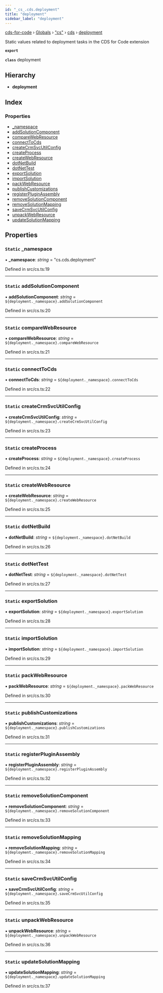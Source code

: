 ```yaml
---
id: "_cs_.cds.deployment"
title: "deployment"
sidebar_label: "deployment"
---
```


[cds-for-code](../index.md) › [Globals](../globals.md) › ["cs"](../modules/_cs_.md) › [cds](../modules/_cs_.cds.md) › [deployment](_cs_.cds.deployment.md)

Static values related to deployment tasks in the CDS for Code extension

**`export`** 

**`class`** deployment

## Hierarchy

* **deployment**

## Index

### Properties

* [_namespace](_cs_.cds.deployment.md#static-_namespace)
* [addSolutionComponent](_cs_.cds.deployment.md#static-addsolutioncomponent)
* [compareWebResource](_cs_.cds.deployment.md#static-comparewebresource)
* [connectToCds](_cs_.cds.deployment.md#static-connecttocds)
* [createCrmSvcUtilConfig](_cs_.cds.deployment.md#static-createcrmsvcutilconfig)
* [createProcess](_cs_.cds.deployment.md#static-createprocess)
* [createWebResource](_cs_.cds.deployment.md#static-createwebresource)
* [dotNetBuild](_cs_.cds.deployment.md#static-dotnetbuild)
* [dotNetTest](_cs_.cds.deployment.md#static-dotnettest)
* [exportSolution](_cs_.cds.deployment.md#static-exportsolution)
* [importSolution](_cs_.cds.deployment.md#static-importsolution)
* [packWebResource](_cs_.cds.deployment.md#static-packwebresource)
* [publishCustomizations](_cs_.cds.deployment.md#static-publishcustomizations)
* [registerPluginAssembly](_cs_.cds.deployment.md#static-registerpluginassembly)
* [removeSolutionComponent](_cs_.cds.deployment.md#static-removesolutioncomponent)
* [removeSolutionMapping](_cs_.cds.deployment.md#static-removesolutionmapping)
* [saveCrmSvcUtilConfig](_cs_.cds.deployment.md#static-savecrmsvcutilconfig)
* [unpackWebResource](_cs_.cds.deployment.md#static-unpackwebresource)
* [updateSolutionMapping](_cs_.cds.deployment.md#static-updatesolutionmapping)

## Properties

### `Static` _namespace

▪ **_namespace**: *string* = "cs.cds.deployment"

Defined in src/cs.ts:19

___

### `Static` addSolutionComponent

▪ **addSolutionComponent**: *string* = `${deployment._namespace}.addSolutionComponent`

Defined in src/cs.ts:20

___

### `Static` compareWebResource

▪ **compareWebResource**: *string* = `${deployment._namespace}.compareWebResource`

Defined in src/cs.ts:21

___

### `Static` connectToCds

▪ **connectToCds**: *string* = `${deployment._namespace}.connectToCds`

Defined in src/cs.ts:22

___

### `Static` createCrmSvcUtilConfig

▪ **createCrmSvcUtilConfig**: *string* = `${deployment._namespace}.createCrmSvcUtilConfig`

Defined in src/cs.ts:23

___

### `Static` createProcess

▪ **createProcess**: *string* = `${deployment._namespace}.createProcess`

Defined in src/cs.ts:24

___

### `Static` createWebResource

▪ **createWebResource**: *string* = `${deployment._namespace}.createWebResource`

Defined in src/cs.ts:25

___

### `Static` dotNetBuild

▪ **dotNetBuild**: *string* = `${deployment._namespace}.dotNetBuild`

Defined in src/cs.ts:26

___

### `Static` dotNetTest

▪ **dotNetTest**: *string* = `${deployment._namespace}.dotNetTest`

Defined in src/cs.ts:27

___

### `Static` exportSolution

▪ **exportSolution**: *string* = `${deployment._namespace}.exportSolution`

Defined in src/cs.ts:28

___

### `Static` importSolution

▪ **importSolution**: *string* = `${deployment._namespace}.importSolution`

Defined in src/cs.ts:29

___

### `Static` packWebResource

▪ **packWebResource**: *string* = `${deployment._namespace}.packWebResource`

Defined in src/cs.ts:30

___

### `Static` publishCustomizations

▪ **publishCustomizations**: *string* = `${deployment._namespace}.publishCustomizations`

Defined in src/cs.ts:31

___

### `Static` registerPluginAssembly

▪ **registerPluginAssembly**: *string* = `${deployment._namespace}.registerPluginAssembly`

Defined in src/cs.ts:32

___

### `Static` removeSolutionComponent

▪ **removeSolutionComponent**: *string* = `${deployment._namespace}.removeSolutionComponent`

Defined in src/cs.ts:33

___

### `Static` removeSolutionMapping

▪ **removeSolutionMapping**: *string* = `${deployment._namespace}.removeSolutionMapping`

Defined in src/cs.ts:34

___

### `Static` saveCrmSvcUtilConfig

▪ **saveCrmSvcUtilConfig**: *string* = `${deployment._namespace}.saveCrmSvcUtilConfig`

Defined in src/cs.ts:35

___

### `Static` unpackWebResource

▪ **unpackWebResource**: *string* = `${deployment._namespace}.unpackWebResource`

Defined in src/cs.ts:36

___

### `Static` updateSolutionMapping

▪ **updateSolutionMapping**: *string* = `${deployment._namespace}.updateSolutionMapping`

Defined in src/cs.ts:37
